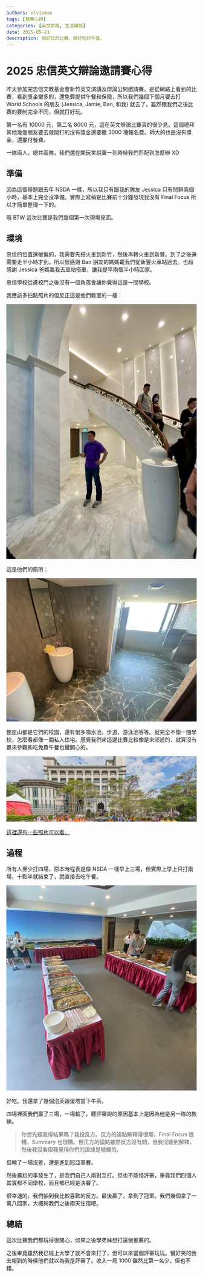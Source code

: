 ```yaml
---
authors: elvismao
tags: [競賽心得]
categories: [英文辯論, 生活雜談]
date: 2025-05-21
description: 很好玩的比賽，很好吃的午餐。
---
```


# 2025 忠信英文辯論邀請賽心得

昨天參加完忠信文教基金會新竹英文演講及辯論公開邀請賽。是從網路上看到的比賽，看到獎金蠻多的，還免費提供午餐和保險，所以我們幾個下個月要去打 World Schools 的朋友 (Jessica, Jamie, Ban, 和我) 就去了。雖然跟我們之後比賽的賽制完全不同，但就打好玩。

第一名有 10000 元，第二名 8000 元，這在英文辯論比賽真的很少見。這個禮拜其他幾個朋友要去薇閣打的沒有獎金還要繳 3000 塊報名費。師大的也是沒有獎金，還要付餐費。

一隊兩人，總共兩隊，我們還在開玩笑說萬一到時候我們匹配到怎麼辦 XD

## 準備

因為這個辯題跟去年 NSDA 一樣，所以我只有跟我的隊友 Jessica 只有閒聊兩個小時，基本上完全沒準備。實際上寫稿是比賽前十分鐘發現我沒有 Final Focus 所以才簡單整理一下的。

哦 BTW 這次比賽是我們幾個第一次現場見面。

## 環境

忠信的位置還蠻偏的，我需要先搭火車到新竹，然後再轉火車到新豐。到了之後還需要走半小時才到。所以很感謝 Ban 朋友的媽媽載我們從新豐火車站過去。也超感謝 Jessica 爸媽載我去車站搭車，讓我提早兩個半小時回家。

忠信學校從進校門之後沒有一個角落會讓你覺得這是一間學校。

我應該多拍點照片的但反正這是他們教室的一樓：

![教室](1F.webp)

這是他們的廁所：

![廁所](toilet.webp)

整座山都是它們的校園，還有很多噴水池，步道，游泳池等等。就完全不像一間學校，怎麼看都像一間私人住宅。感覺我們來這邊比賽比較像是來郊遊的，就算沒有贏來參觀和吃免費午餐也蠻開心的。

![官網的校園照片](school.webp)

[這裡還有一些照片可以看。](https://2020-cesv.chhs.hcc.edu.tw/21892333913034023416327222987222659.html)

## 過程

所有人至少打四場，原本時程表是像 NSDA 一樣早上三場，但實際上早上只打兩場，十點半就結束了，就直接去吃午餐。

![午餐](food.webp)

好吃。我還拿了幾個泡芙跟蛋塔當下午茶。

四場裡面我們贏了三場，一場輸了。聽評審說的原因基本上是因為他是另一隊的教練。

> 你想先聽我得結果嗎？我投反方。反方的論點解釋得很爛，Final Focus 很糟，Summary 也很糟。但正方的論點雖然反方沒有問，但我沒聽到解釋，然後我沒看但我覺得你們的證據是唬爛的。

但輸了一場沒差，還是進到冠亞軍賽。

然後尷尬的事發生了，是我們自己人兩對互打。但也不能怪評審，畢竟我們四個人其實都不同學校，而且都已經是決賽了。

很幸運的，我們抽到我比較喜歡的反方。最後贏了，拿到了冠軍。我們幾個拿了一萬八回家，大概夠我們之後兩天住宿吧。

## 總結

這次比賽我們都玩得很開心，如果之後學弟妹想打還蠻推薦的。

之後畢竟雖然我已經上大學了就不會來打了，但可以來當個評審玩玩。蠻好笑的我去報到的時候他們就以為我是評審了。收入一局 1000 雖然比第一名少，但也不錯。
